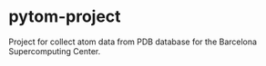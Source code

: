 # pytom-project
Project for collect atom data from PDB database for the Barcelona Supercomputing Center.
